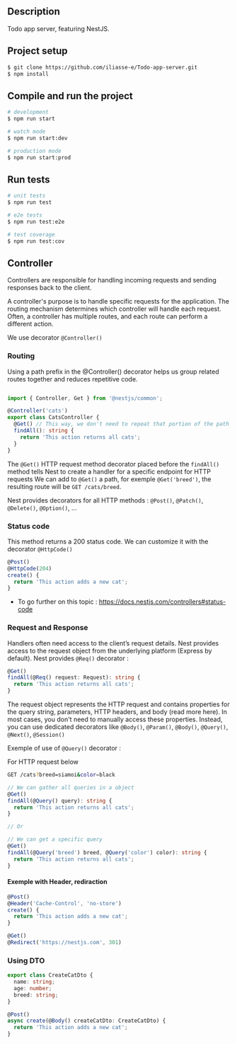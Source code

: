 ## Description

Todo app server, featuring NestJS.

## Project setup

```bash
$ git clone https://github.com/iliasse-e/Todo-app-server.git
$ npm install
```

## Compile and run the project

```bash
# development
$ npm run start

# watch mode
$ npm run start:dev

# production mode
$ npm run start:prod
```

## Run tests

```bash
# unit tests
$ npm run test

# e2e tests
$ npm run test:e2e

# test coverage
$ npm run test:cov
```

## Controller

Controllers are responsible for handling incoming requests and sending responses back to the client.

A controller's purpose is to handle specific requests for the application. The routing mechanism determines which controller will handle each request. Often, a controller has multiple routes, and each route can perform a different action.

We use decorator `@Controller()`

### Routing

Using a path prefix in the @Controller() decorator helps us group related routes together and reduces repetitive code. 

```typescript

import { Controller, Get } from '@nestjs/common';

@Controller('cats')
export class CatsController {
  @Get() // This way, we don't need to repeat that portion of the path for each route in the file.
  findAll(): string {
    return 'This action returns all cats';
  }
}
```

The `@Get()` HTTP request method decorator placed before the `findAll()` method tells Nest to create a handler for a specific endpoint for HTTP requests
We can add to `@Get()` a path, for exemple `@Get('breed')`, the resulting route will be `GET /cats/breed`.

Nest provides decorators for all HTTP methods : `@Post()`, `@Patch()`, `@Delete()`, `@Option()`, ...

### Status code

This method returns a 200 status code.
We can customize it with the decorator `@HttpCode()`

```typescript
@Post()
@HttpCode(204)
create() {
  return 'This action adds a new cat';
}
```

- To go further on this topic : https://docs.nestjs.com/controllers#status-code

### Request and Response

Handlers often need access to the client’s request details. Nest provides access to the request object from the underlying platform (Express by default). Nest provides `@Req()` decorator :

```typescript
@Get()
findAll(@Req() request: Request): string {
  return 'This action returns all cats';
}
```

The request object represents the HTTP request and contains properties for the query string, parameters, HTTP headers, and body (read more here). 
In most cases, you don't need to manually access these properties. Instead, you can use dedicated decorators like `@Body()`, `@Param()`, `@Body()`, `@Query()`, `@Next()`, `@Session()`

Exemple of use of `@Query()` decorator :

For HTTP request below

```bash
GET /cats?breed=siamoi&color=black
```

```typescript
// We can gather all queries in a object
@Get()
findAll(@Query() query): string {
  return 'This action returns all cats';
}

// Or

// We can get a specific query
@Get()
findAll(@Query('breed') breed, @Query('color') color): string {
  return 'This action returns all cats';
}
```

#### Exemple with Header, rediraction

```typescript
@Post()
@Header('Cache-Control', 'no-store')
create() {
  return 'This action adds a new cat';
}
```

```typescript
@Get()
@Redirect('https://nestjs.com', 301)
```

### Using DTO

```typescript
export class CreateCatDto {
  name: string;
  age: number;
  breed: string;
}
```

```typescript
@Post()
async create(@Body() createCatDto: CreateCatDto) {
  return 'This action adds a new cat';
}
```